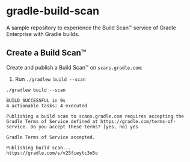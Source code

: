 # gradle-build-scan
A sample repository to experience the Build Scan™ service of Gradle Enterprise with Gradle builds.

## Create a Build Scan™

Create and publish a Build Scan™ on `scans.gradle.com`:

1. Run `./gradlew build --scan`
```text
./gradlew build --scan

BUILD SUCCESSFUL in 9s
4 actionable tasks: 4 executed

Publishing a build scan to scans.gradle.com requires accepting the Gradle Terms of Service defined at https://gradle.com/terms-of-service. Do you accept these terms? [yes, no] yes

Gradle Terms of Service accepted.

Publishing build scan...
https://gradle.com/s/v25fieytc3o5o
```